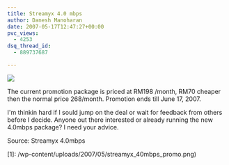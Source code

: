 ```yaml
---
title: Streamyx 4.0 mbps
author: Danesh Manoharan
date: 2007-05-17T12:47:27+00:00
pvc_views:
  - 4253
dsq_thread_id:
  - 889737687

---
```

![](/wp-content/uploads/2007/05/streamyx_40mbps_promo.thumbnail.png)

The current promotion package is priced at RM198 /month, RM70 cheaper then the normal price 268/month. Promotion ends till June 17, 2007.

I'm thinkin hard if I sould jump on the deal or wait for feedback from others before I decide. Anyone out there interested or already running the new 4.0mbps package? I need your advice.

Source: Streamyx 4.0mbps

 [1]: /wp-content/uploads/2007/05/streamyx_40mbps_promo.png)